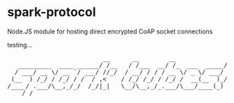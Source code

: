 



spark-protocol
================

  Node.JS module for hosting direct encrypted CoAP socket connections

testing...

<pre>
                          __      __        __              __
   _________  ____ ______/ /__   / /___  __/ /_  ___  _____/ /
  / ___/ __ \/ __ `/ ___/ //_/  / __/ / / / __ \/ _ \/ ___/ / 
 (__  ) /_/ / /_/ / /  / ,<    / /_/ /_/ / /_/ /  __(__  )_/  
/____/ .___/\__,_/_/  /_/|_|   \__/\__,_/_.___/\___/____(_)   
    /_/                                                       
</pre>

